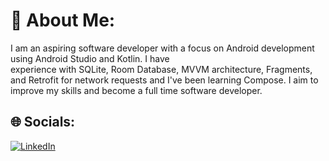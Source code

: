 # 💫 About Me:
 I am an aspiring software developer with a focus on Android development using Android Studio and Kotlin. I have<br>experience with SQLite, Room Database, MVVM architecture, Fragments, and Retrofit for network requests and I've been learning Compose. I aim to improve my skills and become a full time software developer.

## 🌐 Socials:
[![LinkedIn](https://img.shields.io/badge/LinkedIn-%230077B5.svg?logo=linkedin&logoColor=white)](https://www.linkedin.com/in/petros-lyros-5285a4279/) 
